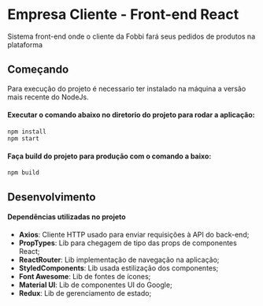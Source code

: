 # Empresa Cliente - Front-end React

Sistema front-end onde o cliente da Fobbi fará seus pedidos de produtos na plataforma

## Começando

Para execução do projeto é necessario ter instalado na máquina a versão mais recente do NodeJs.

#### Executar o comando abaixo no diretorio do projeto para rodar a aplicação:

```
npm install
npm start
```

#### Faça build do projeto para produção com o comando a baixo:

```
npm build
```

## Desenvolvimento

#### Dependências utilizadas no projeto

- **Axios**: Cliente HTTP usado para enviar requisições à API do back-end;
- **PropTypes**: Lib para chegagem de tipo das props de componentes React;
- **ReactRouter**: Lib implementação de navegação na aplicação;
- **StyledComponents**: Lib usada estilização dos componentes;
- **Font Awesome**: Lib de fontes de ícones;
- **Material UI**: Lib de componentes UI do Google;
- **Redux**: Lib de gerenciamento de estado;
